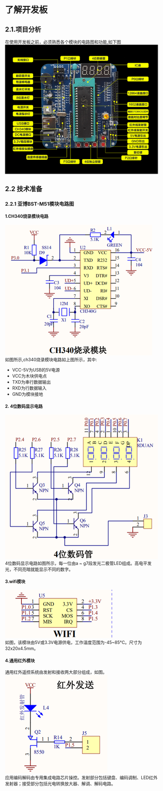 # 了解开发板

## 2.1.项目分析
在使用开发板之前，必须熟悉各个模块的电路图和功能,如下图  
![51](img/51.png)
## 2.2 技术准备
### 2.2.1 亚博BST-M51模块电路图
#### 1.CH340烧录模块电路  
![ch340](img/ch340.png)  
如图所示,ch340烧录模块电路如上图所示，其中:  
* VCC-5V为USB的5V电源
* VCC为木块供电点
* TXD为串行数据输出
* RXD为行数据输入
* GND为模块接地  
#### 2. 4位数码显示电路  
![4](img/4bitdisplay.png)  
4位数码显示电路如图所示，每一位由a ~ g7段发光二极管LED组成。高电平发光，不同亮暗就能显示不同的数字。  
#### 3.wifi模块
![wifi](img/wifi.png)  
如图，该模块由5V或3.3V电源供电，工作温度范围为-45~85°C。尺寸为32x20x4.5mm。
#### 4.通用红外模块
通用红外遥控系统由发射和接收两大部分组成，如图。  
![red](img/red.png)  
应用编码解码由专用集成电路芯片操控。发射部分包括键盘、编码调制、LED红外发射器；接受部分包括光电转换放大器、解调、解码电路。

